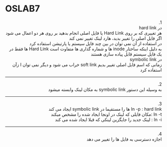 # OSLAB7
<div dir="rtl">
1.<br/>
در hard link<br/>
هر تغییری که بر روی Hard Link یا فایل اصلی انجام بدهید بر روی هر دو اعمال می شود<br/>
اگر فایل اصلی را تغییر بدید، هارد لینک تغییر نمی کند<br/>
در استفاده از آن نمی توان در بین چند فایل سیستم یا پارتیشن استفاده کرد<br/>
به دلیل اینکه ساختار inode ها و شماره گذاری ها متفاوت است Hard Link ها فقط در یک فایل سیستم قابل پیاده سازی هستند<br/>
در symbolic link<br/>
زمانی که اسم فایل اصلی تغییر بدیم soft link خراب می شود و دیگر نمی توان ا زآن استفاده کرد<br/>
 <hr/>
 2.<br/>
به وسیله این دستور symbolic link به مکان لینک وابسته میشود
 <hr/>
 3.<br/>
ln -p : hard link ها را مستقیما در symbolic link ایجاد می کند<br/>
ln -t :مکان فایلی که لینک در اونجا ایجاد شده را مشخص میکند<br/>
ln -i : لینک جدید را جایگزین لینکی که قبلا ایجاد شده می کند<br/>
 <hr/>
 4.<br/>
 اجازه دسترسی به فایل ها را تغییر می دهد
 </div>

